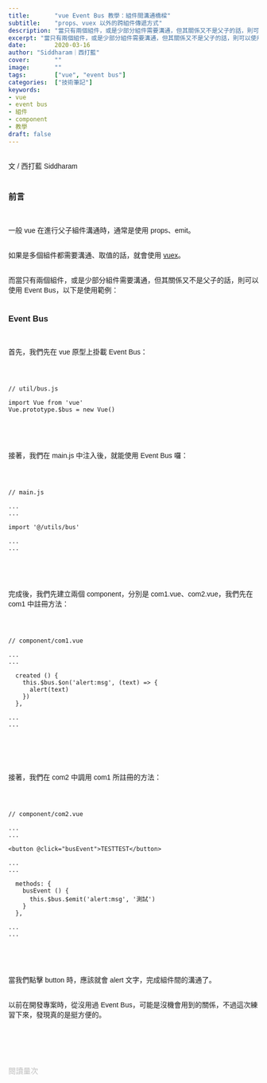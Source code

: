 ```yaml
---
title:       "vue Event Bus 教學：組件間溝通橋樑"
subtitle:    "props、vuex 以外的跨組件傳遞方式"
description: "當只有兩個組件，或是少部分組件需要溝通，但其關係又不是父子的話，則可以使用 Event Bus..."
excerpt: "當只有兩個組件，或是少部分組件需要溝通，但其關係又不是父子的話，則可以使用 Event Bus..."
date:        2020-03-16
author: "Siddharam｜西打藍"
cover:       ""
image:       ""
tags:        ["vue", "event bus"]
categories:  ["技術筆記"]
keywords:
- vue
- event bus
- 組件
- component
- 教學
draft: false
---
```


<article style="font-family: 'Noto Sans TC', '微軟正黑體', sans-serif; font-weight: 300;">

<br>文 / 西打藍 Siddharam<br><br>

<h3 class="article-h1-color">前言</h3><br>

一般 vue 在進行父子組件溝通時，通常是使用 props、emit。<br><br>

如果是多個組件都需要溝通、取值的話，就會使用 <a href="https://siddharam.com.tw/post/20200306/" target="_blank">vuex</a>。<br><br>

而當只有兩個組件，或是少部分組件需要溝通，但其關係又不是父子的話，則可以使用 Event Bus，以下是使用範例：<br><br>

<h3 class="article-h1-color">Event Bus</h3><br>

首先，我們先在 vue 原型上掛載 Event Bus：<br><br>

<pre>
<code>

// util/bus.js

import Vue from 'vue'
Vue.prototype.$bus = new Vue()

</code>
</pre>
<br>

接著，我們在 main.js 中注入後，就能使用 Event Bus 囉：<br><br>

<pre>
<code>

// main.js

...
...

import '@/utils/bus'

...
...

</code>
</pre>
<br>

完成後，我們先建立兩個 component，分別是 com1.vue、com2.vue，我們先在 com1 中註冊方法：<br><br>

<pre>
<code>

// component/com1.vue

...
...

  created () {
    this.$bus.$on('alert:msg', (text) => {
      alert(text)
    })
  },

...
...


</code>
</pre>
<br>

接著，我們在 com2 中調用 com1 所註冊的方法：<br><br>

<pre>
<code>

// component/com2.vue

...
...

&lt;button @click="busEvent">TESTTEST&lt;/button>

...
...

  methods: {
    busEvent () {
      this.$bus.$emit('alert:msg', '測試')
    }
  },

...
...

</code>
</pre>
<br>

當我們點擊 button 時，應該就會 alert 文字，完成組件間的溝通了。<br><br>

以前在開發專案時，從沒用過 Event Bus，可能是沒機會用到的關係，不過這次練習下來，發現真的是挺方便的。<br><br>


<br><br><br>

</article>

<div style="color: #bfbfbf; font-size: 15px;" id="busuanzi_container_page_pv">
  閱讀量<span id="busuanzi_value_page_pv"></span>次
</div>

<script src="../../js/post.js"></script>



